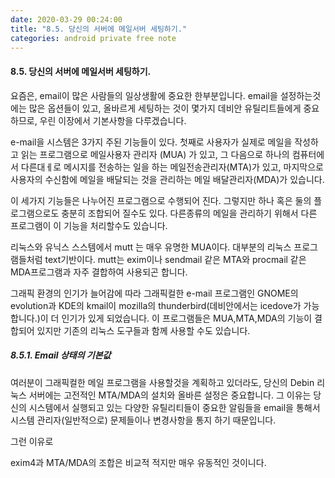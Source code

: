 ```yaml
---
date: 2020-03-29 00:24:00 
title: "8.5. 당신의 서버에 메일서버 세팅하기."
categories: android private free note
---
```

#### 8.5. 당신의 서버에 메일서버 세팅하기.

요즘은, email이 많은 사람들의 일상생활에 중요한 한부분입니다.
email을 설정하는것에는 많은 옵션들이 있고, 올바르게 세팅하는 것이 몇가지 데비안 유틸리트들에게 중요하므로, 우린 이장에서 기본사항을 다루겠습니다.

e-mail을 시스템은 3가지 주된 기능들이 있다.  첫째로 사용자가 실제로 메일을 작성하고 읽는 프로그램으로  메일사용자 관리자 (MUA) 가 있고, 그 다음으로 하나의 컴퓨터에서 다른대ㅔ로 메시지를 전송하는 일을 하는 메일전송관리자(MTA)가 있고, 마지막으로 사용자의 수신함에 메일을 배달되는 것을 관리하는 메일 배달관리자(MDA)가 있습니다.

이 세가지 기능들은 나누어진 프로그램으로 수행되어 진다. 그렇지만 하나 혹은 둘의 플로그램으로도 충분히 조합되어 질수도 있다. 다른종류의 메일을 관리하기 위해서 다른 프로그램이 이 기능을 처리할수도 있습니다.

리눅스와 유닉스 스스템에서 mutt 는 매우 유명한 MUA이다. 대부분의 리눅스 프로그램들처럼 text기반이다. mutt는 exim이나 sendmail 같은 MTA와 procmail 같은 MDA프로그램과 자주 결합하여 사용되곤 합니다.

그래픽 환경의 인기가 늘어감에 따라 그래픽컬한 e-mail 프로그램인 GNOME의 evolution과 KDE의 kmail이 mozilla의 thunderbird(데비안에서는 icedove가 가능합니다.)이 더 인기가 있게 되었습니다. 이 프로그램들은  MUA,MTA,MDA의 기능이 결합되어 있지만 기존의 리눅스 도구들과 함께 사용할 수도 있습니다.

##### 8.5.1. Email 상태의 기본값

여러분이 그래픽컬한 메일 프로그램을 사용할것을 계획하고 있더라도, 당신의 Debin 리눅스 서버에는  고전적인 MTA/MDA의 설치와 올바른 설정은 중요합니다. 그 이유는 당신의 시스템에서 실행되고 있는 다양한 유틸리티들이 중요한 알림들을  email을 통해서 시스템 관리자(일반적으로) 문제들이나 변경사항을 통지 하기 때문입니다.

그런 이유로  

 exim4과 MTA/MDA의 조합은 비교적 적지만 매우 유동적인 것이니다. 
